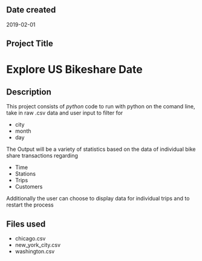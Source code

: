 ## Date created
2019-02-01

## Project Title
# __Explore US Bikeshare Date__

## Description
This project consists of _python_ code to run with python on the comand line, take in raw .csv data and user input to filter for
* city
* month
* day

The Output will be a variety of statistics based on the data of individual bike share transactions regarding
* Time 
* Stations
* Trips
* Customers

Additionally the user can choose to display data for individual trips and to restart the process

## Files used
* chicago.csv
* new_york_city.csv
* washington.csv
